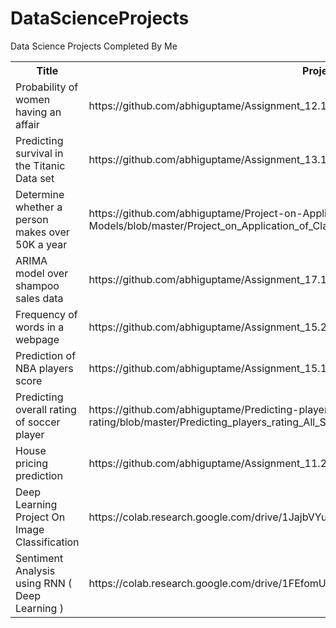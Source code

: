 # DataScienceProjects
Data Science Projects Completed By Me
<table>
  <tr><th>Title</th><th>Project Url</th></tr>
  <tr>
    <td>Probability of women having an  affair</td>
    <td>https://github.com/abhiguptame/Assignment_12.1/blob/master/Assignment_12.1_All_Solutions.ipynb</td>
  </tr>
    <tr>
    <td>Predicting survival in the Titanic Data set</td>
    <td>https://github.com/abhiguptame/Assignment_13.1/blob/master/Assignment_13_1_All_Solutions.ipynb</td>
  </tr>
    <tr>
    <td>Determine whether a person makes over 50K a year</td>
    <td>https://github.com/abhiguptame/Project-on-Application-of-Classification-Models/blob/master/Project_on_Application_of_Classification_Models.ipynb</td>
  </tr>
    <tr>
    <td>ARIMA model over shampoo sales data</td>
    <td>https://github.com/abhiguptame/Assignment_17.1/blob/master/Assignment_17.1_All_Solutions.ipynb</td>
  </tr>
    <tr>
    <td>Frequency of words in a webpage</td>
    <td>https://github.com/abhiguptame/Assignment_15.2/blob/master/Assignment_15.2_All_Solutions.ipynb</td>
  </tr>
    <tr>
    <td>Prediction of NBA players score</td>
    <td>https://github.com/abhiguptame/Assignment_15.1/blob/master/Assignment_15.1_All_Solutions.ipynb</td>
  </tr>
    <tr>
    <td>Predicting overall rating of soccer player</td>
    <td>https://github.com/abhiguptame/Predicting-players-rating/blob/master/Predicting_players_rating_All_Solutions.ipynb</td>
  </tr>
   <tr>
    <td>House pricing prediction</td>
    <td>https://github.com/abhiguptame/Assignment_11.2/blob/master/Assignment_11.2_All_Solutions.ipynb</td>
  </tr>
   <tr>
    <td>Deep Learning Project On Image Classification</td>
    <td>https://colab.research.google.com/drive/1JajbVYuDnEp-v508b0sjuSKzcCZKULC-</td>
  </tr>
   <tr>
    <td>Sentiment Analysis using RNN ( Deep Learning )</td>
    <td>https://colab.research.google.com/drive/1FEfomUO8YrJ19K42n4ehSeYI3vMhG_B6</td>
  </tr>
 </table>
